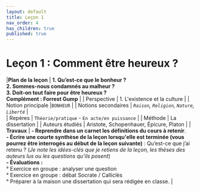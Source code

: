 ```yaml
---
layout: default
title: Leçon 1
nav_order: 4
has_children: true
published: true
---
```


# Leçon 1 : Comment être heureux ? 


|**Plan de la leçon**     | **1. Qu’est-ce que le bonheur ?<br> 2. Sommes-nous condamnés au malheur ? <br> 3. Doit-on tout faire pour être heureux ? <br> Complément : Forrest Gump** | 
| Perspective           | 1. L'existence et la culture | 
| Notion principale |`BONHEUR`   | 
|  Notions secondaires | *`Raison`, `Religion`, `Nature`, `Liberté`* |   
| Repères           | `Théorie/pratique` -  `En acte/en puissance` | 
| Méthode           | La dissertation      |
| Auteurs étudiés         | Aristote, Schopenhauer, Épicure, Platon       |
| **Travaux**             | **- Reprendre dans un carnet les définitions du cours à retenir**. <br> **- Écrire une courte synthèse de la leçon lorsqu'elle est terminée (vous pourrez être interrogés au début de la leçon suivante)** : Qu’est-ce que j’ai retenu ? (*Je note les idées-clés que je retiens de la leçon, les thèses des auteurs lus ou les questions qu’ils posent*) <br> **- Évaluations :** <br> ° Exercice en groupe : analyser une question<br> ° Exercice en groupe : débat Socrate / Calliclès <br> ° Préparer à la maison une dissertation qui sera rédigée en classe. |
